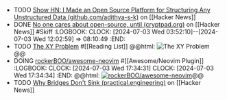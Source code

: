 - TODO [Show HN: I Made an Open Source Platform for Structuring Any Unstructured Data (github.com/adithya-s-k)](https://news.ycombinator.com/item?id=40854733) on [[Hacker News]]
- DONE [No one cares about open-source, until (cryptpad.org)](https://news.ycombinator.com/item?id=39396130) on [[Hacker News]] #Skiff
  :LOGBOOK:
  CLOCK: [2024-07-03 Wed 03:52:10]--[2024-07-03 Wed 12:02:59] =>  08:10:49
  :END:
- TODO [The XY Problem](https://sketchplanations.com/the-xy-problem) #[[Reading List]]
  @@html: <img src="https://images.prismic.io/sketchplanations/685157ae-ec27-4e9b-9749-eb689a8c65c5_SP+854+-+The+XY+problem.png?auto=format%2Ccompress&fit=max&w=828&q=50" alt="The XY Problem" class="article-cover" />@@
- DOING [rockerBOO/awesome-neovim](https://github.com/rockerBOO/awesome-neovim) #[[Awesome/Neovim Plugin]]
  :LOGBOOK:
  CLOCK: [2024-07-03 Wed 17:34:31]
  CLOCK: [2024-07-03 Wed 17:34:34]
  :END:
  @@html: <a href="https://github.com/rockerBOO/awesome-neovim/"><img src="https://github-readme-stats-astronomer.vercel.app/api/pin/?username=rockerBOO&repo=awesome-neovim&theme=tokyonight" alt="rockerBOO/awesome-neovim"/></a>@@
- TODO [Why Bridges Don't Sink (practical.engineering)](https://news.ycombinator.com/item?id=40861520) on [[Hacker News]]